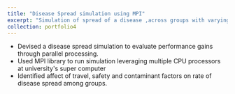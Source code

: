 ```yaml
---
title: "Disease Spread simulation using MPI"
excerpt: "Simulation of spread of a disease ,across groups with varying spread and caution parameters, using MPI to understand Amdhal's and Gustafson's law<br/><img src='/images/p_dispr.png' width=400 height=240>"
collection: portfolio4
---
```

* Devised a disease spread simulation to evaluate performance gains through parallel processing.
* Used MPI library to run simulation leveraging multiple CPU processors at university's super computer
* Identified affect of travel, safety and contaminant factors on rate of disease spread among groups.
